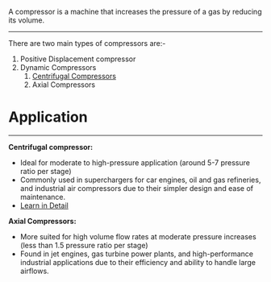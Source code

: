 A compressor is a machine that increases the pressure of a gas by reducing its volume.

---
There are two main types of compressors are:-
1. Positive Displacement compressor 
2. Dynamic Compressors
	1. [Centrifugal Compressors](Centrifugal%20Compressors/Centrifugal%20Compressors.md) 
	2. Axial Compressors

# Application
---

**Centrifugal compressor:**
- Ideal for moderate to high-pressure application (around 5-7 pressure ratio per stage)
- Commonly used in superchargers for car engines, oil and gas refineries, and industrial air compressors due to their simpler design and ease of maintenance.
- [Learn in Detail](Centrifugal%20Compressors/Centrifugal%20Compressors.md) 

**Axial Compressors:**
- More suited for high volume flow rates at moderate pressure increases (less than 1.5 pressure ratio per stage)
- Found in jet engines, gas turbine power plants, and high-performance industrial applications due to their efficiency and ability to handle large airflows.